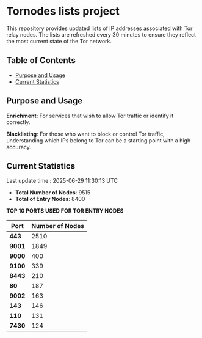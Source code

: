 # Tornodes lists project

This repository provides updated lists of IP addresses associated with Tor relay nodes. The lists are refreshed every 30 minutes to ensure they reflect the most current state of the Tor network.

## Table of Contents

- [Purpose and Usage](#purpose-and-usage)
- [Current Statistics](#current-statistics)


## Purpose and Usage

**Enrichment**: For services that wish to allow Tor traffic or identify it correctly.

**Blacklisting**: For those who want to block or control Tor traffic, understanding which IPs belong to Tor can be a starting point with a high accuracy.

## Current Statistics

Last update time : 2025-06-29 11:30:13 UTC

- **Total Number of Nodes**: 9515
- **Total of Entry Nodes**: 8400

**TOP 10 PORTS USED FOR TOR ENTRY NODES**

| **Port** | **Number of Nodes** |
|------|-----------------|
| **443**   | 2510  |
| **9001**   | 1849  |
| **9000**   | 400  |
| **9100**   | 339  |
| **8443**   | 210  |
| **80**   | 187  |
| **9002**   | 163  |
| **143**   | 146  |
| **110**   | 131  |
| **7430**   | 124  |

